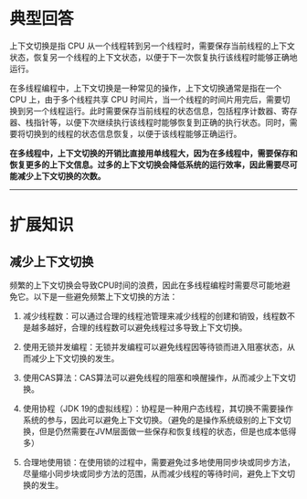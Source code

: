 # 典型回答


上下文切换是指 CPU 从一个线程转到另一个线程时，需要保存当前线程的上下文状态，恢复另一个线程的上下文状态，以便于下一次恢复执行该线程时能够正确地运行。



在多线程编程中，上下文切换是一种常见的操作，上下文切换通常是指在一个 CPU 上，由于多个线程共享 CPU 时间片，当一个线程的时间片用完后，需要切换到另一个线程运行。此时需要保存当前线程的状态信息，包括程序计数器、寄存器、栈指针等，以便下次继续执行该线程时能够恢复到正确的执行状态。同时，需要将切换到的线程的状态信息恢复，以便于该线程能够正确运行。



**在多线程中，上下文切换的开销比直接用单线程大，因为在多线程中，需要保存和恢复更多的上下文信息。过多的上下文切换会降低系统的运行效率，因此需要尽可能减少上下文切换的次数。**

****

# 扩展知识


## 减少上下文切换


频繁的上下文切换会导致CPU时间的浪费，因此在多线程编程时需要尽可能地避免它。以下是一些避免频繁上下文切换的方法：



1. 减少线程数：可以通过合理的线程池管理来减少线程的创建和销毁，线程数不是越多越好，合理的线程数可以避免线程过多导致上下文切换。



2. 使用无锁并发编程：无锁并发编程可以避免线程因等待锁而进入阻塞状态，从而减少上下文切换的发生。



3. 使用CAS算法：CAS算法可以避免线程的阻塞和唤醒操作，从而减少上下文切换。



4. 使用协程（JDK 19的虚拟线程）：协程是一种用户态线程，其切换不需要操作系统的参与，因此可以避免上下文切换。（避免的是操作系统级别的上下文切换，但是仍然需要在JVM层面做一些保存和恢复线程的状态，但是也成本低得多）



5. 合理地使用锁：在使用锁的过程中，需要避免过多地使用同步块或同步方法，尽量缩小同步块或同步方法的范围，从而减少线程的等待时间，避免上下文切换的发生。

